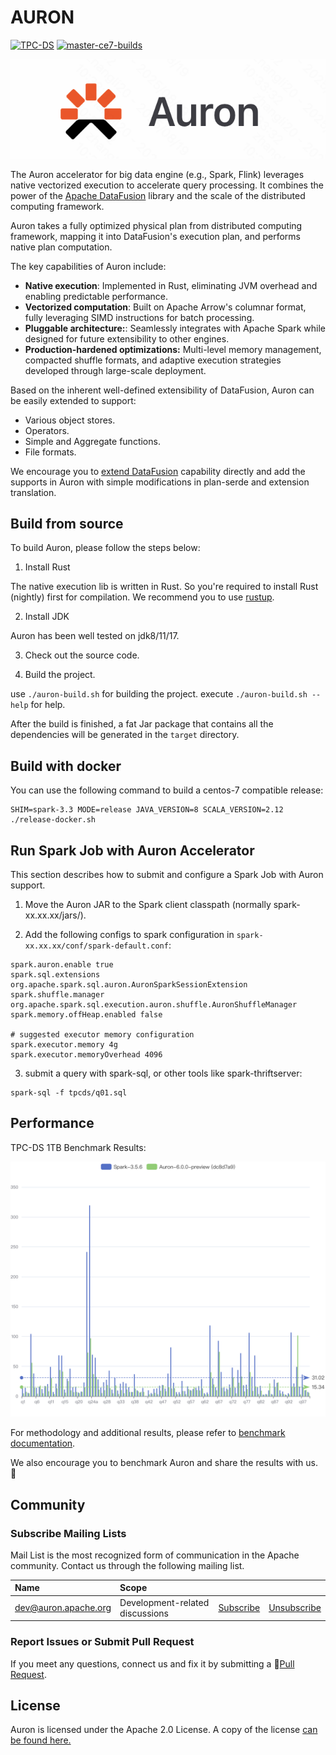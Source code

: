 <!--
- Licensed to the Apache Software Foundation (ASF) under one or more
- contributor license agreements.  See the NOTICE file distributed with
- this work for additional information regarding copyright ownership.
- The ASF licenses this file to You under the Apache License, Version 2.0
- (the "License"); you may not use this file except in compliance with
- the License.  You may obtain a copy of the License at
-
-   http://www.apache.org/licenses/LICENSE-2.0
-
- Unless required by applicable law or agreed to in writing, software
- distributed under the License is distributed on an "AS IS" BASIS,
- WITHOUT WARRANTIES OR CONDITIONS OF ANY KIND, either express or implied.
- See the License for the specific language governing permissions and
- limitations under the License.
-->

# AURON

[![TPC-DS](https://github.com/kwai/blaze/actions/workflows/tpcds.yml/badge.svg?branch=master)](https://github.com/kwai/blaze/actions/workflows/tpcds.yml)
[![master-ce7-builds](https://github.com/kwai/blaze/actions/workflows/build-ce7-releases.yml/badge.svg?branch=master)](https://github.com/kwai/blaze/actions/workflows/build-ce7-releases.yml)

<p align="center"><img src="./dev/auron-logo.png" /></p>

The Auron accelerator for big data engine (e.g., Spark, Flink) leverages native vectorized execution to accelerate query processing. It combines
the power of the [Apache DataFusion](https://arrow.apache.org/datafusion/) library and the scale of the distributed
computing framework.

Auron takes a fully optimized physical plan from distributed computing framework, mapping it into DataFusion's execution plan, and performs native
plan computation.

The key capabilities of Auron include:

- **Native execution**:  Implemented in Rust, eliminating JVM overhead and enabling predictable performance.
- **Vectorized computation**: Built on Apache Arrow's columnar format, fully leveraging SIMD instructions for batch processing.
- **Pluggable architecture:**: Seamlessly integrates with Apache Spark while designed for future extensibility to other engines.
- **Production-hardened optimizations:** Multi-level memory management, compacted shuffle formats, and adaptive execution strategies developed through large-scale deployment.

Based on the inherent well-defined extensibility of DataFusion, Auron can be easily extended to support:

- Various object stores.
- Operators.
- Simple and Aggregate functions.
- File formats.

We encourage you to [extend DataFusion](https://github.com/apache/arrow-datafusion) capability directly and add the
supports in Auron with simple modifications in plan-serde and extension translation.

## Build from source

To build Auron, please follow the steps below:

1. Install Rust

The native execution lib is written in Rust. So you're required to install Rust (nightly) first for
compilation. We recommend you to use [rustup](https://rustup.rs/).

2. Install JDK

Auron has been well tested on jdk8/11/17.

3. Check out the source code.

4. Build the project.

use `./auron-build.sh` for building the project. execute `./auron-build.sh --help` for help.

After the build is finished, a fat Jar package that contains all the dependencies will be generated in the `target`
directory.

## Build with docker

You can use the following command to build a centos-7 compatible release:
```shell
SHIM=spark-3.3 MODE=release JAVA_VERSION=8 SCALA_VERSION=2.12 ./release-docker.sh
```

## Run Spark Job with Auron Accelerator

This section describes how to submit and configure a Spark Job with Auron support.

1. Move the Auron JAR to the Spark client classpath (normally spark-xx.xx.xx/jars/).

2. Add the following configs to spark configuration in `spark-xx.xx.xx/conf/spark-default.conf`:

```properties
spark.auron.enable true
spark.sql.extensions org.apache.spark.sql.auron.AuronSparkSessionExtension
spark.shuffle.manager org.apache.spark.sql.execution.auron.shuffle.AuronShuffleManager
spark.memory.offHeap.enabled false

# suggested executor memory configuration
spark.executor.memory 4g
spark.executor.memoryOverhead 4096
```

3. submit a query with spark-sql, or other tools like spark-thriftserver:
```shell
spark-sql -f tpcds/q01.sql
```

## Performance

TPC-DS 1TB Benchmark Results:

![tpcds-benchmark-echarts.png](./benchmark-results/tpcds-benchmark-echarts.png)

For methodology and additional results, please refer to [benchmark documentation](https://auron.apache.org/documents/benchmarks.html).

We also encourage you to benchmark Auron and share the results with us. 🤗

## Community

### Subscribe Mailing Lists

Mail List is the most recognized form of communication in the Apache community.
Contact us through the following mailing list.

| Name                                                       | Scope                           |                                                          |                                                               | 
|:-----------------------------------------------------------|:--------------------------------|:---------------------------------------------------------|:--------------------------------------------------------------|
| [dev@auron.apache.org](mailto:dev@auron.apache.org)  | Development-related discussions | [Subscribe](mailto:dev-subscribe@auron.apache.org)    | [Unsubscribe](mailto:dev-unsubscribe@auron.apache.org)     |


### Report Issues or Submit Pull Request

If you meet any questions, connect us and fix it by submitting a 🔗[Pull Request](https://github.com/apache/auron/pulls).

## License

Auron is licensed under the Apache 2.0 License. A copy of the license
[can be found here.](LICENSE.txt)
